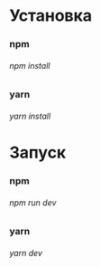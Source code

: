 # Установка

### npm

###### npm install

### yarn

###### yarn install

# Запуск

### npm

###### npm run dev

### yarn

###### yarn dev

